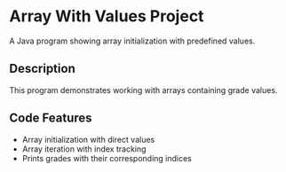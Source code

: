 # Array With Values Project

A Java program showing array initialization with predefined values.

## Description

This program demonstrates working with arrays containing grade values.

## Code Features

- Array initialization with direct values
- Array iteration with index tracking
- Prints grades with their corresponding indices
